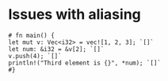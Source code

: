 # Issues with aliasing

```aquascope,interpreter,horizontal,interpreterControls,shouldFail,run
# fn main() {
let mut v: Vec<i32> = vec![1, 2, 3]; `[]`
let num: &i32 = &v[2]; `[]`
v.push(4); `[]`
println!("Third element is {}", *num); `[]`
#}
```
